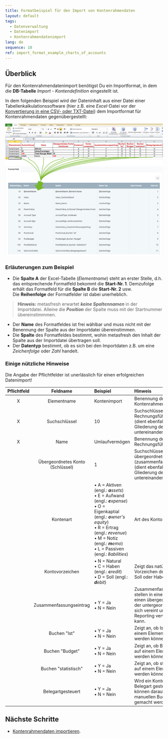```yaml
---
title: Formatbeispiel für den Import von Kontenrahmendaten
layout: default
tags:
  - Datenverwaltung
  - Datenimport
  - Kontenrahmendatenimport
lang: de
sequence: 10
ref: import_format_example_charts_of_accounts
---
```


## Überblick
Für den Kontenrahmendatenimport benötigst Du ein Importformat, in dem die **DB-Tabelle** *Import - Kontendefinition* eingestellt ist.

In dem folgenden Beispiel wird der Dateninhalt aus einer Datei einer Tabellenkalkulationssoftware (hier z.B. eine *Excel*-Datei vor der [Konvertierung in eine CSV- oder TXT-Datei](Importdatei_nuetzliche_Hinweise)) dem Importformat für Kontenrahmendaten gegenübergestellt:

![](assets/Kontenrahmenimport_Excel-Tabelle_Format.png)

### Erläuterungen zum Beispiel
- Die **Spalte A** der Excel-Tabelle (*Elementname*) steht an erster Stelle, d.h. das entsprechende Formatfeld bekommt die **Start-Nr. 1**. Demzufolge erhält das Formatfeld für die **Spalte B** die **Start-Nr. 2** usw.<br> Die **Reihenfolge** der Formatfelder ist dabei unerheblich.
 >**Hinweis:** metasfresh erwartet ***keine Spaltennamen*** in der Importdatei. Alleine die ***Position*** der Spalte muss mit der Startnummer übereinstimmmen.

- Der **Name** des Formatfeldes ist frei wählbar und muss nicht mit der Benennung der Spalte aus der Importdatei übereinstimmen.
- Die **Spalte** des Formatfeldes bestimmt, wohin metasfresh den Inhalt der Spalte aus der Importdatei übertragen soll.
- Der **Datentyp** bestimmt, ob es sich bei den Importdaten z.B. um eine *Zeichenfolge* oder *Zahl* handelt.

### Einige nützliche Hinweise
Die Angabe der Pflichtfelder ist unerlässlich für einen erfolgreichen Datenimport!

| Pflichtfeld | Feldname | Beispiel | Hinweis |
| :---: | :---: | :--- | :--- |
| X | Elementname | Kontenimport | Benennung des Kontenrahmens |
| X | Suchschlüssel | 10 | Suchschlüssel des Rechnungsführungselementes (dient ebenfalls zur Gliederung der Elemente untereinander). |
| X | Name | Umlaufvermögen | Benennung des Rechnungsführungselementes |
|  | Übergeordnetes Konto (Schlüssel) | 1 | Suchschlüssel des übergeordneten (zusammenfassenden) Kontos (dient ebenfalls zur Gliederung der Elemente untereinander). |
|  | Kontenart | •&nbsp;A = Aktiven (engl.: _**a**ssets_)<br> •&nbsp;E = Aufwand (engl.: _**e**xpense_)<br> •&nbsp;O = Eigenkaptial (engl.: _**o**wner's equity_)<br> •&nbsp;R = Ertrag (engl.: _**r**evenue_)<br> •&nbsp;M = Notiz (engl.: _**m**emo_)<br> •&nbsp;L = Passiven (engl.: _**l**iabilities_) | Art des Kontos |
|  | Kontovorzeichen | •&nbsp;N = Natural<br> •&nbsp;C = Haben (engl.: _**c**redit_)<br> •&nbsp;D = Soll (engl.: _**d**ebit_) | Zeigt das natürliche Vorzeichen des Kontos als Soll oder Haben an. |
|  | Zusammenfassungseintrag | •&nbsp;Y = Ja<br> •&nbsp;N = Nein | Zusammenfassungseinträge stellen in einer Baumstruktur einen übergeordneten Ast dar, der untergeordnete Einträge in sich vereint und somit für das Reporting verwendet werden kann. |
|  | Buchen "Ist" | •&nbsp;Y = Ja<br> •&nbsp;N = Nein | Zeigt an, ob Ist-Werte auf einem Element verbucht werden können. |
|  | Buchen "Budget" | •&nbsp;Y = Ja<br> •&nbsp;N = Nein | Zeigt an, ob Budget-Werte auf einem Element verbucht werden können. |
|  | Buchen "statistisch" | •&nbsp;Y = Ja<br> •&nbsp;N = Nein | Zeigt an, ob statistische Werte auf einem Element verbucht werden können. |
|  | Belegartgesteuert | •&nbsp;Y = Ja<br> •&nbsp;N = Nein | Wird ein Konto über die Belegart gesteuert, dann können darauf keine manuellen Buchungen gemacht werden. |

## Nächste Schritte
- [Kontenrahmendaten importieren](Kontenrahmendaten_importieren).
